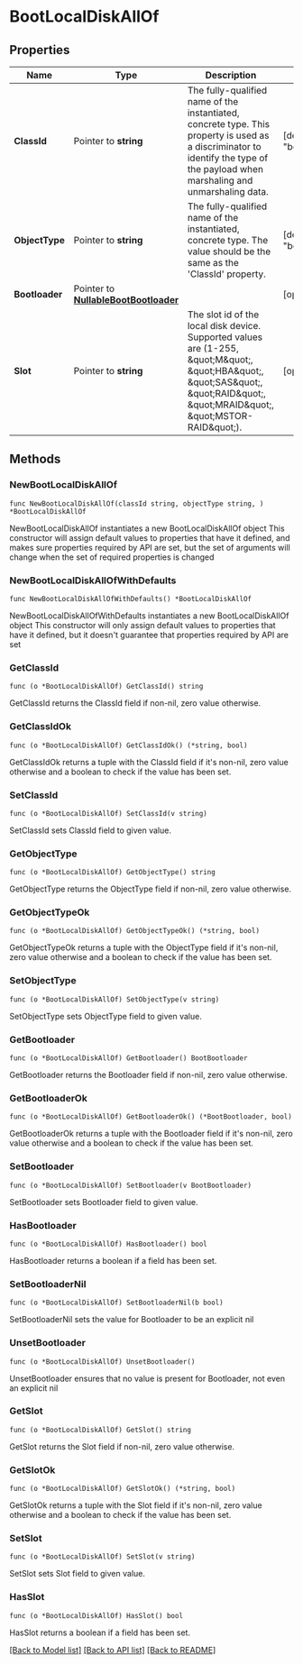 # BootLocalDiskAllOf

## Properties

Name | Type | Description | Notes
------------ | ------------- | ------------- | -------------
**ClassId** | Pointer to **string** | The fully-qualified name of the instantiated, concrete type. This property is used as a discriminator to identify the type of the payload when marshaling and unmarshaling data. | [default to "boot.LocalDisk"]
**ObjectType** | Pointer to **string** | The fully-qualified name of the instantiated, concrete type. The value should be the same as the &#39;ClassId&#39; property. | [default to "boot.LocalDisk"]
**Bootloader** | Pointer to [**NullableBootBootloader**](BootBootloader.md) |  | [optional] 
**Slot** | Pointer to **string** | The slot id of the local disk device. Supported values are (1-255, \&quot;M\&quot;, \&quot;HBA\&quot;, \&quot;SAS\&quot;, \&quot;RAID\&quot;, \&quot;MRAID\&quot;, \&quot;MSTOR-RAID\&quot;). | [optional] 

## Methods

### NewBootLocalDiskAllOf

`func NewBootLocalDiskAllOf(classId string, objectType string, ) *BootLocalDiskAllOf`

NewBootLocalDiskAllOf instantiates a new BootLocalDiskAllOf object
This constructor will assign default values to properties that have it defined,
and makes sure properties required by API are set, but the set of arguments
will change when the set of required properties is changed

### NewBootLocalDiskAllOfWithDefaults

`func NewBootLocalDiskAllOfWithDefaults() *BootLocalDiskAllOf`

NewBootLocalDiskAllOfWithDefaults instantiates a new BootLocalDiskAllOf object
This constructor will only assign default values to properties that have it defined,
but it doesn't guarantee that properties required by API are set

### GetClassId

`func (o *BootLocalDiskAllOf) GetClassId() string`

GetClassId returns the ClassId field if non-nil, zero value otherwise.

### GetClassIdOk

`func (o *BootLocalDiskAllOf) GetClassIdOk() (*string, bool)`

GetClassIdOk returns a tuple with the ClassId field if it's non-nil, zero value otherwise
and a boolean to check if the value has been set.

### SetClassId

`func (o *BootLocalDiskAllOf) SetClassId(v string)`

SetClassId sets ClassId field to given value.


### GetObjectType

`func (o *BootLocalDiskAllOf) GetObjectType() string`

GetObjectType returns the ObjectType field if non-nil, zero value otherwise.

### GetObjectTypeOk

`func (o *BootLocalDiskAllOf) GetObjectTypeOk() (*string, bool)`

GetObjectTypeOk returns a tuple with the ObjectType field if it's non-nil, zero value otherwise
and a boolean to check if the value has been set.

### SetObjectType

`func (o *BootLocalDiskAllOf) SetObjectType(v string)`

SetObjectType sets ObjectType field to given value.


### GetBootloader

`func (o *BootLocalDiskAllOf) GetBootloader() BootBootloader`

GetBootloader returns the Bootloader field if non-nil, zero value otherwise.

### GetBootloaderOk

`func (o *BootLocalDiskAllOf) GetBootloaderOk() (*BootBootloader, bool)`

GetBootloaderOk returns a tuple with the Bootloader field if it's non-nil, zero value otherwise
and a boolean to check if the value has been set.

### SetBootloader

`func (o *BootLocalDiskAllOf) SetBootloader(v BootBootloader)`

SetBootloader sets Bootloader field to given value.

### HasBootloader

`func (o *BootLocalDiskAllOf) HasBootloader() bool`

HasBootloader returns a boolean if a field has been set.

### SetBootloaderNil

`func (o *BootLocalDiskAllOf) SetBootloaderNil(b bool)`

 SetBootloaderNil sets the value for Bootloader to be an explicit nil

### UnsetBootloader
`func (o *BootLocalDiskAllOf) UnsetBootloader()`

UnsetBootloader ensures that no value is present for Bootloader, not even an explicit nil
### GetSlot

`func (o *BootLocalDiskAllOf) GetSlot() string`

GetSlot returns the Slot field if non-nil, zero value otherwise.

### GetSlotOk

`func (o *BootLocalDiskAllOf) GetSlotOk() (*string, bool)`

GetSlotOk returns a tuple with the Slot field if it's non-nil, zero value otherwise
and a boolean to check if the value has been set.

### SetSlot

`func (o *BootLocalDiskAllOf) SetSlot(v string)`

SetSlot sets Slot field to given value.

### HasSlot

`func (o *BootLocalDiskAllOf) HasSlot() bool`

HasSlot returns a boolean if a field has been set.


[[Back to Model list]](../README.md#documentation-for-models) [[Back to API list]](../README.md#documentation-for-api-endpoints) [[Back to README]](../README.md)


